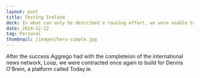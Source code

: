 ```yaml
---
layout: post
title: Testing Ireland
deck: In what can only be described a rousing effort, we were unable to create the news platform Communicorp wanted to extend their brand across Ireland.
date: 2014-12-22
tag: Personal
thumbnail: /images/hero-simple.jpg
---
```


After the success Aggrego had with the completeion of the international news network, Loop, we were contracted once again to build for Dennis O'Brein, a platform called Today.ie.